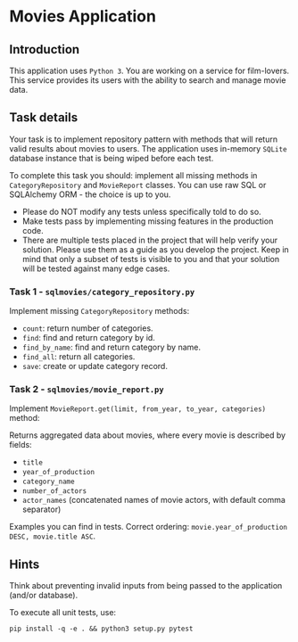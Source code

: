 # Movies Application

## Introduction

This application uses `Python 3`.
You are working on a service for film-lovers.
This service provides its users with the ability to search and manage movie data.

## Task details
Your task is to implement repository pattern with methods that will return valid results about movies to users.
The application uses in-memory `SQLite` database instance that is being wiped before each test.

To complete this task you should:
implement all missing methods in `CategoryRepository` and `MovieReport` classes.
You can use raw SQL or SQLAlchemy ORM - the choice is up to you.

* Please do NOT modify any tests unless specifically told to do so.
* Make tests pass by implementing missing features in the production code.
* There are multiple tests placed in the project that will help verify your solution. 
Please use them as a guide as you develop the project. 
Keep in mind that only a subset of tests is visible to you and that your solution will be tested against many edge cases.

### Task 1 - `sqlmovies/category_repository.py`

Implement missing `CategoryRepository` methods:

 * `count`: return number of categories.
 * `find`: find and return category by id.
 * `find_by_name`: find and return category by name.
 * `find_all`: return all categories.
 * `save`: create or update category record.

### Task 2 - `sqlmovies/movie_report.py`

Implement `MovieReport.get(limit, from_year, to_year, categories)` method:

Returns aggregated data about movies, where every movie is described by fields:

  * `title`
  * `year_of_production`
  * `category_name`
  * `number_of_actors`
  * `actor_names` (concatenated names of movie actors, with default comma separator)

Examples you can find in tests.
Correct ordering: `movie.year_of_production DESC, movie.title ASC`.

## Hints

Think about preventing invalid inputs from being passed to the application (and/or database).

To execute all unit tests, use:

    pip install -q -e . && python3 setup.py pytest
